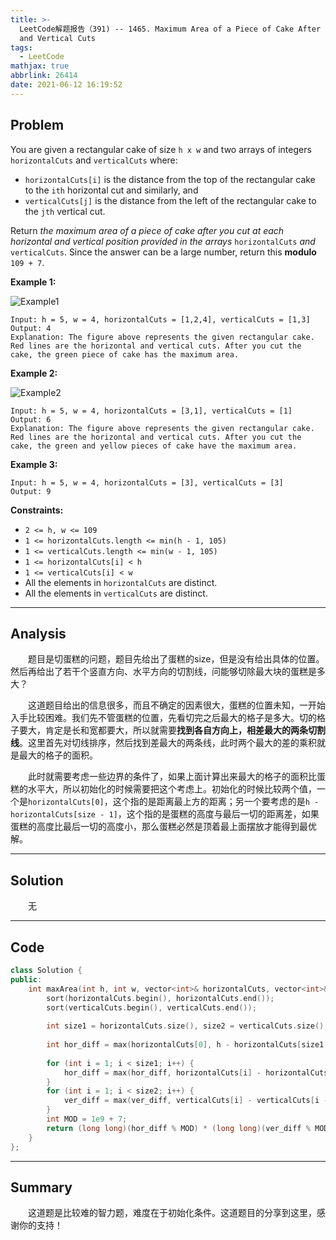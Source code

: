 ```yaml
---
title: >-
  LeetCode解题报告（391) -- 1465. Maximum Area of a Piece of Cake After Horizontal
  and Vertical Cuts
tags:
  - LeetCode
mathjax: true
abbrlink: 26414
date: 2021-06-12 16:19:52
---
```


## Problem

You are given a rectangular cake of size `h x w` and two arrays of integers `horizontalCuts` and `verticalCuts` where:

- `horizontalCuts[i]` is the distance from the top of the rectangular cake to the `ith` horizontal cut and similarly, and
- `verticalCuts[j]` is the distance from the left of the rectangular cake to the `jth` vertical cut.

Return *the maximum area of a piece of cake after you cut at each horizontal and vertical position provided in the arrays* `horizontalCuts` *and* `verticalCuts`. Since the answer can be a large number, return this **modulo** `109 + 7`.

<!-- more -->

**Example 1:**

![Example1](https://assets.leetcode.com/uploads/2020/05/14/leetcode_max_area_2.png)

```
Input: h = 5, w = 4, horizontalCuts = [1,2,4], verticalCuts = [1,3]
Output: 4 
Explanation: The figure above represents the given rectangular cake. Red lines are the horizontal and vertical cuts. After you cut the cake, the green piece of cake has the maximum area.
```

**Example 2:**

![Example2](https://assets.leetcode.com/uploads/2020/05/14/leetcode_max_area_3.png)

```
Input: h = 5, w = 4, horizontalCuts = [3,1], verticalCuts = [1]
Output: 6
Explanation: The figure above represents the given rectangular cake. Red lines are the horizontal and vertical cuts. After you cut the cake, the green and yellow pieces of cake have the maximum area.
```

**Example 3:**

```
Input: h = 5, w = 4, horizontalCuts = [3], verticalCuts = [3]
Output: 9
```



**Constraints:**

- `2 <= h, w <= 109`
- `1 <= horizontalCuts.length <= min(h - 1, 105)`
- `1 <= verticalCuts.length <= min(w - 1, 105)`
- `1 <= horizontalCuts[i] < h`
- `1 <= verticalCuts[i] < w`
- All the elements in `horizontalCuts` are distinct.
- All the elements in `verticalCuts` are distinct.

------

## Analysis

&emsp;&emsp;题目是切蛋糕的问题，题目先给出了蛋糕的size，但是没有给出具体的位置。然后再给出了若干个竖直方向、水平方向的切割线，问能够切除最大块的蛋糕是多大？

&emsp;&emsp;这道题目给出的信息很多，而且不确定的因素很大，蛋糕的位置未知，一开始入手比较困难。我们先不管蛋糕的位置，先看切完之后最大的格子是多大。切的格子要大，肯定是长和宽都要大，所以就需要**找到各自方向上，相差最大的两条切割线**。这里首先对切线排序，然后找到差最大的两条线，此时两个最大的差的乘积就是最大的格子的面积。

&emsp;&emsp;此时就需要考虑一些边界的条件了，如果上面计算出来最大的格子的面积比蛋糕的水平大，所以初始化的时候需要把这个考虑上。初始化的时候比较两个值，一个是`horizontalCuts[0]`，这个指的是距离最上方的距离；另一个要考虑的是`h - horizontalCuts[size - 1]`，这个指的是蛋糕的高度与最后一切的距离差，如果蛋糕的高度比最后一切的高度小，那么蛋糕必然是顶着最上面摆放才能得到最优解。

------

## Solution

&emsp;&emsp;无

------

## Code

```c++
class Solution {
public:
    int maxArea(int h, int w, vector<int>& horizontalCuts, vector<int>& verticalCuts) {
        sort(horizontalCuts.begin(), horizontalCuts.end());
        sort(verticalCuts.begin(), verticalCuts.end());
        
        int size1 = horizontalCuts.size(), size2 = verticalCuts.size();
        
        int hor_diff = max(horizontalCuts[0], h - horizontalCuts[size1 - 1]), ver_diff = max(verticalCuts[0], w - verticalCuts[size2 - 1]);
        
        for (int i = 1; i < size1; i++) {
            hor_diff = max(hor_diff, horizontalCuts[i] - horizontalCuts[i - 1]);
        }
        for (int i = 1; i < size2; i++) {
            ver_diff = max(ver_diff, verticalCuts[i] - verticalCuts[i - 1]);
        }
        int MOD = 1e9 + 7;
        return (long long)(hor_diff % MOD) * (long long)(ver_diff % MOD) % MOD;
    }
};
```

------

## Summary

&emsp;&emsp;这道题是比较难的智力题，难度在于初始化条件。这道题目的分享到这里，感谢你的支持！
